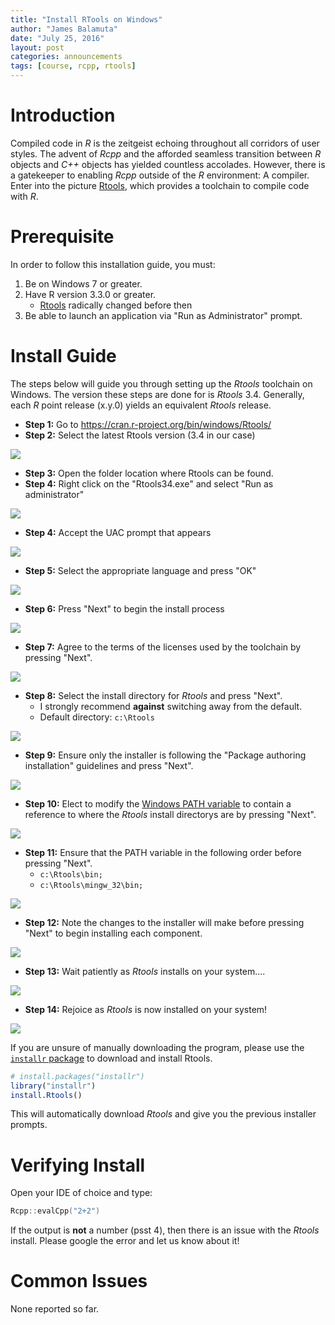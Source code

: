 ```yaml
---
title: "Install RTools on Windows"
author: "James Balamuta"
date: "July 25, 2016"
layout: post
categories: announcements
tags: [course, rcpp, rtools]
---
```


# Introduction

Compiled code in *R* is the zeitgeist echoing throughout all corridors of
user styles. The advent of *Rcpp* and the afforded seamless transition between
*R* objects and *C++* objects has yielded countless accolades. However, there
is a gatekeeper to enabling *Rcpp* outside of the *R* environment: A compiler. 
Enter into the picture [Rtools](https://cran.r-project.org/bin/windows/Rtools/),
which provides a toolchain to compile code with *R*. 

# Prerequisite

In order to follow this installation guide, you must:

1. Be on Windows 7 or greater. 
2. Have R version 3.3.0 or greater. 
    - [Rtools](https://cran.r-project.org/bin/windows/Rtools/) radically changed before then
3. Be able to launch an application via "Run as Administrator" prompt.

# Install Guide

The steps below will guide you through setting up the *Rtools* toolchain on Windows. 
The version these steps are done for is *Rtools* 3.4. Generally, each *R* point
release (x.y.0) yields an equivalent *Rtools* release. 

- **Step 1:** Go to <https://cran.r-project.org/bin/windows/Rtools/>
- **Step 2:** Select the latest Rtools version (3.4 in our case)

![](/figure/source/2016-07-25-install-rtools-for-rcpp/rtools_homepage.PNG)

- **Step 3:** Open the folder location where Rtools can be found.
- **Step 4:** Right click on the "Rtools34.exe" and select "Run as administrator"

![](/figure/source/2016-07-25-install-rtools-for-rcpp/rtools_run_as_admin.PNG)

- **Step 4:** Accept the UAC prompt that appears

![](/figure/source/2016-07-25-install-rtools-for-rcpp/rtools_uac.PNG)

- **Step 5:** Select the appropriate language and press "OK"

![](/figure/source/2016-07-25-install-rtools-for-rcpp/rtools_language.PNG)

- **Step 6:** Press "Next" to begin the install process

![](/figure/source/2016-07-25-install-rtools-for-rcpp/rtools_licensing.PNG)

- **Step 7:** Agree to the terms of the licenses used by the toolchain by pressing
"Next".

![](/figure/source/2016-07-25-install-rtools-for-rcpp/rtools_licensing.PNG)

- **Step 8:** Select the install directory for *Rtools* and press "Next".
     - I strongly recommend **against** switching away from the default. 
     - Default directory: `c:\Rtools`
     
![](/figure/source/2016-07-25-install-rtools-for-rcpp/rtools_install_directory.PNG)

- **Step 9:** Ensure only the installer is following the
"Package authoring installation" guidelines and press "Next".

![](/figure/source/2016-07-25-install-rtools-for-rcpp/rtools_install_components.PNG)

- **Step 10:** Elect to modify the [Windows PATH variable](http://superuser.com/a/949577/429046)
to contain a reference to where the *Rtools* install directorys are by pressing "Next".

![](/figure/source/2016-07-25-install-rtools-for-rcpp/rtools_system_path.PNG)

- **Step 11:** Ensure that the PATH variable in the following order before pressing "Next".
     - `c:\Rtools\bin;`
     - `c:\Rtools\mingw_32\bin;`
     
![](/figure/source/2016-07-25-install-rtools-for-rcpp/rtools_PATH_variable_highlight.PNG)

- **Step 12:** Note the changes to the installer will make before pressing "Next" 
to begin installing each component. 

![](/figure/source/2016-07-25-install-rtools-for-rcpp/rtools_install_agreement.PNG)

- **Step 13:** Wait patiently as *Rtools* installs on your system.... 

![](/figure/source/2016-07-25-install-rtools-for-rcpp/rtools_install_progress.PNG)

- **Step 14:** Rejoice as *Rtools* is now installed on your system!

![](/figure/source/2016-07-25-install-rtools-for-rcpp/rtools_finished_install.PNG)


If you are unsure of manually downloading the program, please use the 
[`installr` package](https://cran.r-project.org/web/packages/installr/index.html) 
to download and install Rtools.


```r
# install.packages("installr")
library("installr")
install.Rtools()
```

This will automatically download *Rtools* and give you the
previous installer prompts. 

# Verifying Install

Open your IDE of choice and type:


```cpp
Rcpp::evalCpp("2+2")
```

If the output is **not** a number (psst 4), then there is an issue with the *Rtools*
install. Please google the error and let us know about it! 

# Common Issues

None reported so far.

